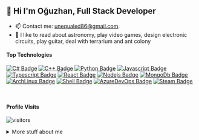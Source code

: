 ## 🍋 Hi I'm Oğuzhan, Full Stack Developer

- 📫 Contact me: unequaled86@gmail.com.
- 🐒 I like to read about astronomy, play video games, design electronic circuits, play guitar, deal with terrarium and ant colony

#### Top Technologies

[![C# Badge](https://img.shields.io/badge/C%23-239120?style=for-the-badge&labelColor=black&logo=c-sharp&logoColor=white)](#)
[![C++ Badge](https://img.shields.io/badge/C%2B%2B-00599C?style=for-the-badge&labelColor=black&logo=c%2B%2B&logoColor=white)](#)
[![Python Badge](https://img.shields.io/badge/Python-3776AB?style=for-the-badge&labelColor=black&logo=python&logoColor=white)](#)
[![Javascript Badge](https://img.shields.io/badge/-Javascript-F0DB4F?style=for-the-badge&labelColor=black&logo=javascript&logoColor=F0DB4F)](#)
[![Typescript Badge](https://img.shields.io/badge/-Typescript-007acc?style=for-the-badge&labelColor=black&logo=typescript&logoColor=007acc)](#)
[![React Badge](https://img.shields.io/badge/-React-61DBFB?style=for-the-badge&labelColor=black&logo=react&logoColor=61DBFB)](#)
[![Nodejs Badge](https://img.shields.io/badge/-Nodejs-3C873A?style=for-the-badge&labelColor=black&logo=node.js&logoColor=3C873A)](#)
[![MongoDb Badge](https://img.shields.io/badge/-GraphQl-e535ab?style=for-the-badge&labelColor=black&logo=node.js&logoColor=e535ab)](#)
[![ArchLinux Badge](https://img.shields.io/badge/Arch_Linux-1793D1?style=for-the-badge&labelColor=black&logo=arch-linux&logoColor=white)](#)
[![Shell Badge](https://img.shields.io/badge/Shell_Script-121011?style=for-the-badge&labelColor=black&logo=gnu-bash&logoColor=white)](#)
[![AzureDevOps Badge](https://img.shields.io/badge/Azure_DevOps-0078D7?style=for-the-badge&labelColor=black&logo=azure-devops&logoColor=white)](#)
[![Steam Badge](https://img.shields.io/badge/Steam-000000?style=for-the-badge&labelColor=black&logo=steam&logoColor=white)](#)

<br />


#### Profile Visits 

![visitors](https://visitor-badge.glitch.me/badge?page_id=kediboregi.kediboregi)

<details>
<summary>
  More stuff about me
</summary>

<br >

#### Github Stats

![kediboregi's github stats](https://github-readme-stats.vercel.app/api?username=kediboregi&count_private=true&theme=tokyonight)

<br >

![kediboregi's github top langs](https://github-readme-stats.vercel.app/api/top-langs/?username=kediboregi&theme=tokyonight)

</details>
